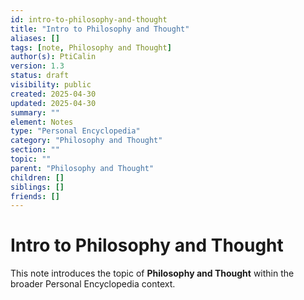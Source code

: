 ```yaml
---
id: intro-to-philosophy-and-thought
title: "Intro to Philosophy and Thought"
aliases: []
tags: [note, Philosophy and Thought]
author(s): PtiCalin
version: 1.3
status: draft
visibility: public
created: 2025-04-30
updated: 2025-04-30
summary: ""
element: Notes
type: "Personal Encyclopedia"
category: "Philosophy and Thought"
section: ""
topic: ""
parent: "Philosophy and Thought"
children: []
siblings: []
friends: []
---
```

# Intro to Philosophy and Thought

This note introduces the topic of **Philosophy and Thought** within the broader Personal Encyclopedia context.
